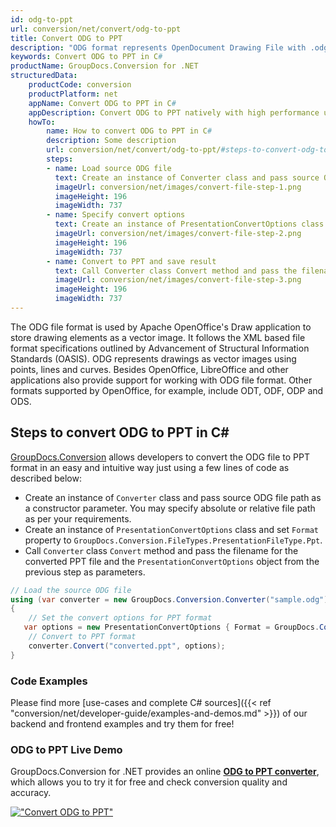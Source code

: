 ```yaml
---
id: odg-to-ppt
url: conversion/net/convert/odg-to-ppt
title: Convert ODG to PPT
description: "ODG format represents OpenDocument Drawing File with .odg extension. Learn how to convert ODG to PPT file programmatically in C# language using GroupDocs.Conversion for .NET library."
keywords: Convert ODG to PPT in C#
productName: GroupDocs.Conversion for .NET
structuredData:
    productCode: conversion
    productPlatform: net
    appName: Convert ODG to PPT in C#
    appDescription: Convert ODG to PPT natively with high performance using C# language and server side GroupDocs.Conversion for .NET APIs, without the use of any software like Microsoft or Open Office.
    howTo:
        name: How to convert ODG to PPT in C# 
        description: Some description
        url: conversion/net/convert/odg-to-ppt/#steps-to-convert-odg-to-ppt-in-c
        steps:
        - name: Load source ODG file 
          text: Create an instance of Converter class and pass source ODG file path as a constructor parameter. You may specify absolute or relative file path as per your requirements. 
          imageUrl: conversion/net/images/convert-file-step-1.png
          imageHeight: 196
          imageWidth: 737
        - name: Specify convert options 
          text: Create an instance of PresentationConvertOptions class.
          imageUrl: conversion/net/images/convert-file-step-2.png
          imageHeight: 196
          imageWidth: 737
        - name: Convert to PPT and save result 
          text: Call Converter class Convert method and pass the filename for the converted HTML file and the PresentationConvertOptions object from the previous step as parameters.
          imageUrl: conversion/net/images/convert-file-step-3.png
          imageHeight: 196
          imageWidth: 737
---
```


The ODG file format is used by Apache OpenOffice's Draw application to store drawing elements as a vector image. It follows the XML based file format specifications outlined by Advancement of Structural Information Standards (OASIS). ODG represents drawings as vector images using points, lines and curves. Besides OpenOffice, LibreOffice and other applications also provide support for working with ODG file format. Other formats supported by OpenOffice, for example, include ODT, ODF, ODP and ODS.

## Steps to convert ODG to PPT in C#

[GroupDocs.Conversion](https://products.groupdocs.com/conversion/net) allows developers to convert the ODG file to PPT format in an easy and intuitive way just using a few lines of code as described below:

* Create an instance of `Converter` class and pass source ODG file path as a constructor parameter. You may specify absolute or relative file path as per your requirements. 
* Create an instance of `PresentationConvertOptions` class and set `Format` property to `GroupDocs.Conversion.FileTypes.PresentationFileType.Ppt`.
* Call `Converter` class `Convert` method and pass the filename for the converted PPT file and the `PresentationConvertOptions` object from the previous step as parameters.

```csharp
// Load the source ODG file
using (var converter = new GroupDocs.Conversion.Converter("sample.odg"))
{
    // Set the convert options for PPT format
   var options = new PresentationConvertOptions { Format = GroupDocs.Conversion.FileTypes.PresentationFileType.Ppt };
    // Convert to PPT format
    converter.Convert("converted.ppt", options);
}
```

### Code Examples

Please find more [use-cases and complete C# sources]({{< ref "conversion/net/developer-guide/examples-and-demos.md" >}}) of our backend and frontend examples and try them for free!

### ODG to PPT Live Demo

GroupDocs.Conversion for .NET provides an online [**ODG to PPT converter**](https://products.groupdocs.app/conversion/odg-to-ppt), which allows you to try it for free and check conversion quality and accuracy.

[!["Convert ODG to PPT"](conversion/net/images/convert-to-ppt/convert-odg-to-ppt.png)](https://products.groupdocs.app/conversion/odg-to-ppt)